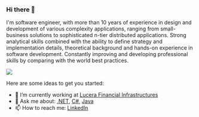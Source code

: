 ### Hi there 👋

<!--
**fisenkodv/fisenkodv** is a ✨ _special_ ✨ repository because its `README.md` (this file) appears on your GitHub profile.
- 🌱 I’m currently learning ...
- 👯 I’m looking to collaborate on ...
- 🤔 I’m looking for help with ...
- 😄 Pronouns: ...
- ⚡ Fun fact: ...

<a href="https://github.com/fisenkodv">
    <img align="left" style="height: 200px;" src="https://github-readme-stats.vercel.app/api?username=fisenkodv&show_icons=true" />
  </a> 
 -->

I'm software engineer, with more than 10 years of experience in design and development of various complexity applications, ranging from small-business solutions to sophisticated n-tier distributed applications. Strong analytical skills combined with the ability to define strategy and implementation details, theoretical background and hands-on experience in software development. Constantly improving and developing professional skills by comparing with the world best practices.

![](https://komarev.com/ghpvc/?username=fisenkodv&color=green&style=flat-square)

Here are some ideas to get you started:

- 🔭 I’m currently working at [Lucera Financial Infrastructures](https://lucera.com/)
- 💬 Ask me about: [.NET](https://dotnet.microsoft.com/), [C#](https://docs.microsoft.com/en-us/dotnet/csharp/), [Java](https://go.java/)
- 📫 How to reach me: [LinkedIn](https://www.linkedin.com/in/fisenkodv/)

<!--
<div style="display: flex;">
  <a href="https://github.com/fisenkodv">
    <img align="left" style="height: 200px;" src="https://github-readme-stats.vercel.app/api/top-langs/?username=fisenkodv&layout=compact" />
  </a>
</div>
-->
